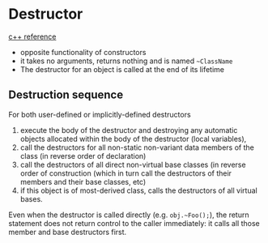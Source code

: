 # Destructor
[c++ reference](https://en.cppreference.com/w/cpp/language/destructor)

- opposite functionality of constructors
- it takes no arguments, returns nothing and is named `~ClassName`
- The destructor for an object is called at the end of its lifetime

## Destruction sequence
For both user-defined or implicitly-defined destructors

1. execute the body of the destructor and destroying any automatic objects allocated within the body of the destructor (local variables),
1. call the destructors for all non-static non-variant data members of the class (in reverse order of declaration)
1. call the destructors of all direct non-virtual base classes (in reverse order of construction (which in turn call the destructors of their members and their base classes, etc)
1. if this object is of most-derived class, calls the destructors of all virtual bases.

Even when the destructor is called directly (e.g. `obj.~Foo();`), the return statement does not return control to the caller immediately: it calls all those member and base destructors first.